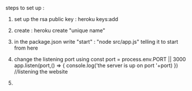 steps to set up :

1) set up the rsa public key : heroku keys:add
2) create : heroku create "unique name"
3) in the package.json write "start" : "node src/app.js" telling it to start from here
4) change the listening port using
const port = process.env.PORT || 3000
app.listen(port,() => {
    console.log('the server is up on port '+port)
}) //listening the website

5)